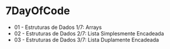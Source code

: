 # 7DayOfCode
  - 01 - Estruturas de Dados 1/7: Arrays
  - 02 - Estruturas de Dados 2/7: Lista Simplesmente Encadeada 
  - 03 - Estruturas de Dados 3/7: Lista Duplamente Encadeada 

